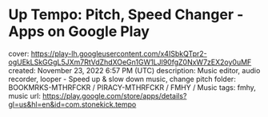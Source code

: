 # Up Tempo: Pitch, Speed Changer - Apps on Google Play

cover: https://play-lh.googleusercontent.com/x4ISbkQTpr2-ogUEkLSkGGgL5JXm7RtVdZhdXOeGn1GW1LJl90fgZ0NxW7zEX2oy0uMF
created: November 23, 2022 6:57 PM (UTC)
description: Music editor, audio recorder, looper - Speed up & slow down music, change pitch
folder: BOOKMRKS-MTHRFCKR / PIRACY-MTHRFCKR / FMHY / Music
tags: fmhy, music
url: https://play.google.com/store/apps/details?gl=us&hl=en&id=com.stonekick.tempo